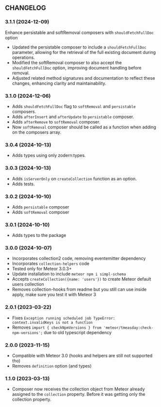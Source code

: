## CHANGELOG

### 3.1.1 (2024-12-09)
Enhance persistable and softRemoval composers with `shouldFetchFullDoc` option

- Updated the persistable composer to include a `shouldFetchFullDoc` parameter, allowing for the retrieval of the full existing document during operations.
- Modified the softRemoval composer to also accept the `shouldFetchFullDoc` option, improving document handling before removal.
- Adjusted related method signatures and documentation to reflect these changes, enhancing clarity and maintainability.

### 3.1.0 (2024-12-06)

- Adds `shouldFetchFullDoc` flag to `softRemoval` and `persistable` composers.
- Adds `afterInsert` and `afterUpdate` to `persistable` composer.
- Adds `afterRemove` to `softRemoval` composer.
- Now `softRemoval` composer should be called as a function when adding on the composers array.

### 3.0.4 (2024-10-13)

- Adds types using only zodern:types.

### 3.0.3 (2024-10-13)

- Adds `isServerOnly` on `createCollection` function as an option.
- Adds tests.

### 3.0.2 (2024-10-10)

- Adds `persistable` composer
- Adds `softRemoval` composer

### 3.0.1 (2024-10-10)

- Adds types to the package

### 3.0.0 (2024-10-07)

- Incorporates collection2 code, removing eventemitter dependency
- Incorporates `collection-helpers` code
- Tested only for Meteor 3.0.3+
- Update installation to include `meteor npm i simpl-schema`
- Accepts `createCollection({name: 'users'})` to create Meteor default users collection
- Removes collection-hooks from readme but you still can use inside apply, make sure you test it with Meteor 3

### 2.0.1 (2023-03-22)

- Fixes `Exception running scheduled job TypeError: context.invalidKeys is not a function`
- Removes `import { checkNpmVersions } from 'meteor/tmeasday:check-npm-versions';` due to old typescript dependency

### 2.0.0 (2023-11-15)

- Compatible with Meteor 3.0 (hooks and helpers are still not supported tho)
- Removes `definition` option (and types) 

### 1.1.0 (2023-03-13)

- Composer now receives the collection object from Meteor already assigned to the `collection` property. Before it was getting only the collection property.
